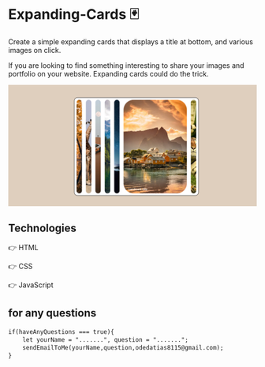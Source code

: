 # Expanding-Cards 🃏

Create a simple expanding cards that displays a title at bottom, and various images on click.

If you are looking to find something interesting to share your images and portfolio on your website. Expanding cards could do the trick.

![ExpendingCards](ExpendingCards.png)

## Technologies

👉 HTML

👉 CSS

👉 JavaScript

## for any questions

```
if(haveAnyQuestions === true){
    let yourName = ".......", question = ".......";
    sendEmailToMe(yourName,question,odedatias8115@gmail.com);
}
```
